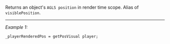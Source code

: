 Returns an object's `AGLS position` in render time scope. Alias of `visiblePosition`.


---
*Example 1:*
```sqf
_playerRenderedPos = getPosVisual player;
```